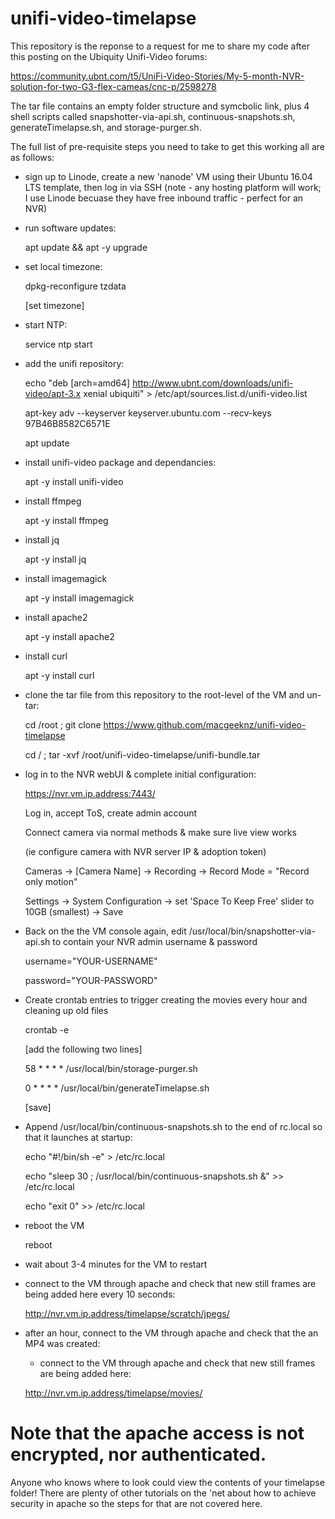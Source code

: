 # unifi-video-timelapse

This repository is the reponse to a request for me to share my code after this posting on the Ubiquity Unifi-Video forums:

https://community.ubnt.com/t5/UniFi-Video-Stories/My-5-month-NVR-solution-for-two-G3-flex-cameas/cnc-p/2598278

The tar file contains an empty folder structure and symcbolic link, plus 4 shell scripts called snapshotter-via-api.sh, continuous-snapshots.sh, generateTimelapse.sh, and storage-purger.sh.

The full list of pre-requisite steps you need to take to get this working all are as follows:

- sign up to Linode, create a new 'nanode' VM using their Ubuntu 16.04 LTS template, then log in via SSH
 (note - any hosting platform will work; I use Linode becuase they have free inbound traffic - perfect for an NVR)
 
- run software updates:

	apt update && apt -y upgrade

- set local timezone:

	dpkg-reconfigure tzdata
	
	[set timezone]

- start NTP:

	service ntp start

- add the unifi repository:

	echo "deb [arch=amd64] http://www.ubnt.com/downloads/unifi-video/apt-3.x xenial ubiquiti" > /etc/apt/sources.list.d/unifi-video.list
	
	apt-key adv --keyserver keyserver.ubuntu.com --recv-keys 97B46B8582C6571E
	
	apt update

- install unifi-video package and dependancies:

	apt -y install unifi-video

- install ffmpeg

	apt -y install ffmpeg

- install jq

	apt -y install jq

- install imagemagick
	
	apt -y install imagemagick

- install apache2

	apt -y install apache2
	
- install curl

	apt -y install curl

- clone the tar file from this repository to the root-level of the VM and un-tar:

	cd /root ; git clone https://www.github.com/macgeeknz/unifi-video-timelapse
	
	cd / ; tar -xvf /root/unifi-video-timelapse/unifi-bundle.tar

- log in to the NVR webUI & complete initial configuration:

	https://nvr.vm.ip.address:7443/
	
	Log in, accept ToS, create admin account
	
	Connect camera via normal methods & make sure live view works
	
	(ie configure camera with NVR server IP & adoption token)
	
	Cameras -> [Camera Name] -> Recording -> Record Mode = "Record only motion" 
	
	Settings -> System Configuration -> set 'Space To Keep Free' slider to 10GB (smallest) -> Save

- Back on the the VM console again, edit /usr/local/bin/snapshotter-via-api.sh to contain your NVR admin username & password

	username="YOUR-USERNAME"
	
	password="YOUR-PASSWORD"

- Create crontab entries to trigger creating the movies every hour and cleaning up old files

	crontab -e
	
	[add the following two lines]
	
	58 * * * * /usr/local/bin/storage-purger.sh
	
	0 * * * * /usr/local/bin/generateTimelapse.sh
	
	[save]

- Append /usr/local/bin/continuous-snapshots.sh to the end of rc.local so that it launches at startup:

	echo "#!/bin/sh -e" > /etc/rc.local
	
	echo "sleep 30 ; /usr/local/bin/continuous-snapshots.sh &" >> /etc/rc.local
	
	echo "exit 0" >> /etc/rc.local

- reboot the VM
	
	reboot

- wait about 3-4 minutes for the VM to restart

- connect to the VM through apache and check that new still frames are being added here every 10 seconds:

	http://nvr.vm.ip.address/timelapse/scratch/jpegs/

- after an hour, connect to the VM through apache and check that the an MP4 was created:

	- connect to the VM through apache and check that new still frames are being added here:

	http://nvr.vm.ip.address/timelapse/movies/

# Note that the apache access is not encrypted, nor authenticated.
Anyone who knows where to look could view the contents of your timelapse folder! There are plenty of other tutorials on the 'net about how to achieve security in apache so the steps for that are not covered here.
